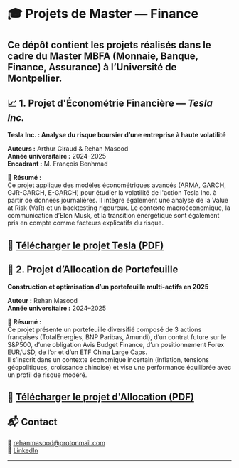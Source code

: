 # 🎓 Projets de Master — Finance

Ce dépôt contient les projets réalisés dans le cadre du Master MBFA (Monnaie, Banque, Finance, Assurance) à l’Université de Montpellier. 
---

## 📈 1. Projet d'Économétrie Financière — *Tesla Inc.*

**Tesla Inc. : Analyse du risque boursier d’une entreprise à haute volatilité**

**Auteurs :** Arthur Giraud & Rehan Masood  
**Année universitaire :** 2024–2025  
**Encadrant :** M. François Benhmad

📄 **Résumé :**  
Ce projet applique des modèles économétriques avancés (ARMA, GARCH, GJR-GARCH, E-GARCH) pour étudier la volatilité de l'action Tesla Inc. à partir de données journalières. 
Il intègre également une analyse de la Value at Risk (VaR) et un backtesting rigoureux. 
Le contexte macroéconomique, la communication d’Elon Musk, et la transition énergétique sont également pris en compte comme facteurs explicatifs du risque.

📎 [Télécharger le projet Tesla (PDF)](./Projet%20TESLA.pdf)
---

## 💼 2. Projet d’Allocation de Portefeuille
 
**Construction et optimisation d’un portefeuille multi-actifs en 2025**

**Auteur :** Rehan Masood  
**Année universitaire :** 2024–2025

📄 **Résumé :**  
Ce projet présente un portefeuille diversifié composé de 3 actions françaises (TotalEnergies, BNP Paribas, Amundi), d’un contrat future sur le S&P500, d’une obligation Avis Budget Finance, d’un positionnement Forex EUR/USD, de l’or et d’un ETF China Large Caps.  
Il s’inscrit dans un contexte économique incertain (inflation, tensions géopolitiques, croissance chinoise) et vise une performance équilibrée avec un profil de risque modéré.

📎 [Télécharger le projet d'Allocation (PDF)](./Projet%20Allocation%20de%20portefeuille.pdf)
---

## 📬 Contact

📧 rehanmasood@protonmail.com  
🔗 [LinkedIn](https://www.linkedin.com/in/rehan-masood-055094200/)  

---
